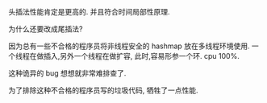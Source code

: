 头插法性能肯定是更高的. 并且符合时间局部性原理.

为什么还要改成尾插法?

因为总有一些不合格的程序员将非线程安全的 hashmap 放在多线程环境使用.  一个线程在做插入,另外一个线程在做扩容, 此时,容易形参一个环. cpu 100%.

这种诡异的 bug 想想就非常难排查了.

为了排除这种不合格的程序员写的垃圾代码, 牺牲了一点性能.